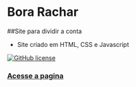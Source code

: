 # Bora Rachar
##Site para dividir a conta
- Site criado em HTML, CSS e Javascript

[![GitHub license](https://img.shields.io/github/license/lucasdias87/Tempo-e-Temperatura-com-openweather?style=for-the-badge)](https://github.com/lucasdias87/Tempo-e-Temperatura-com-openweather/blob/main/LICENSE)

### [Acesse a pagina](https://bora-rachar.netlify.app/)
